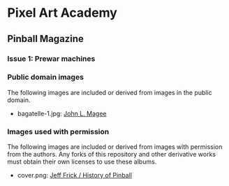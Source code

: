 # Pixel Art Academy

## Pinball Magazine

### Issue 1: Prewar machines

### Public domain images

The following images are included or derived from images in the public domain.

- bagatelle-1.jpg: [John L. Magee](https://commons.wikimedia.org/wiki/File:A_Little_Game_of_Bagatelle,_Between_Old_Abe_the_Rail_Splitter_%26_Little_Mac_the_Gunboat_General_MET_DP808899.jpg)

### Images used with permission

The following images are included or derived from images with permission from the authors.
Any forks of this repository and other derivative works must obtain their own licenses to use these albums.

- cover.png: [Jeff Frick / History of Pinball](http://www.historyofpinball.org)
